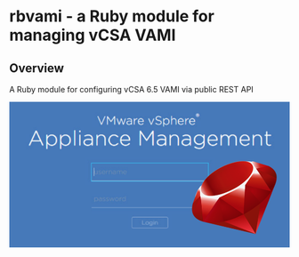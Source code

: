 # rbvami - a Ruby module for managing vCSA VAMI
## Overview
A Ruby module for configuring vCSA 6.5 VAMI via public REST API

!['rbvami'](./rbvami_logo.png)
